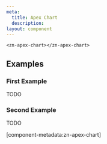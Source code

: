 ```yaml
---
meta:
  title: Apex Chart
  description:
layout: component
---
```


```html:preview
<zn-apex-chart></zn-apex-chart>
```

## Examples

### First Example

TODO

### Second Example

TODO

[component-metadata:zn-apex-chart]
